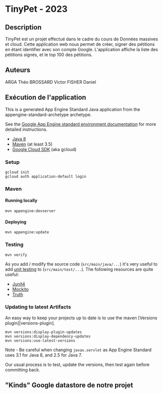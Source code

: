 TinyPet - 2023
============================

## Description
TinyPet est un projet effectué dans le cadre du cours de Données massives et cloud. Cette application web nous permet de créer, signer des pétitions en étant identifier avec son compte Google. L'application affiche la liste des pétitions signés, et le top 100 des pétitions.

## Auteurs
ARGA Théo
BROSSARD Victor
FISHER Daniel

## Exécution de l'application

This is a generated App Engine Standard Java application from the appengine-standard-archetype archetype.

See the [Google App Engine standard environment documentation][ae-docs] for more
detailed instructions.

[ae-docs]: https://cloud.google.com/appengine/docs/java/


* [Java 8](http://www.oracle.com/technetwork/java/javase/downloads/index.html)
* [Maven](https://maven.apache.org/download.cgi) (at least 3.5)
* [Google Cloud SDK](https://cloud.google.com/sdk/) (aka gcloud)

### Setup

    gcloud init
    gcloud auth application-default login

### Maven
#### Running locally

    mvn appengine:devserver

#### Deploying

    mvn appengine:update

### Testing

    mvn verify

As you add / modify the source code (`src/main/java/...`) it's very useful to add
[unit testing](https://cloud.google.com/appengine/docs/java/tools/localunittesting)
to (`src/main/test/...`).  The following resources are quite useful:

* [Junit4](http://junit.org/junit4/)
* [Mockito](http://mockito.org/)
* [Truth](http://google.github.io/truth/)

### Updating to latest Artifacts

An easy way to keep your projects up to date is to use the maven [Versions plugin][versions-plugin].

    mvn versions:display-plugin-updates
    mvn versions:display-dependency-updates
    mvn versions:use-latest-versions

Note - Be careful when changing `javax.servlet` as App Engine Standard uses 3.1 for Java 8, and 2.5
for Java 7.

Our usual process is to test, update the versions, then test again before committing back.

[plugin]: http://www.mojohaus.org/versions-maven-plugin/

## "Kinds" Google datastore de notre projet

